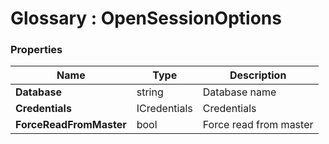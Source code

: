 ﻿# Glossary : OpenSessionOptions

### Properties

| Name | Type | Description |
| ------------- | ------------- | ----- |
| **Database** | string | Database name |
| **Credentials** | ICredentials | Credentials |
| **ForceReadFromMaster** | bool | Force read from master |
